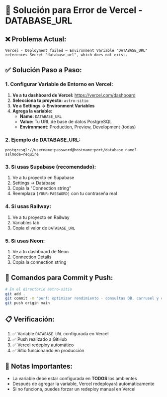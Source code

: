 # 🚀 Solución para Error de Vercel - DATABASE_URL

## ❌ **Problema Actual:**
```
Vercel - Deployment failed — Environment Variable "DATABASE_URL" references Secret "database_url", which does not exist.
```

## ✅ **Solución Paso a Paso:**

### **1. Configurar Variable de Entorno en Vercel:**

1. **Ve a tu dashboard de Vercel:** https://vercel.com/dashboard
2. **Selecciona tu proyecto:** `astro-sitio`
3. **Ve a Settings → Environment Variables**
4. **Agrega la variable:**
   - **Name:** `DATABASE_URL`
   - **Value:** Tu URL de base de datos PostgreSQL
   - **Environment:** Production, Preview, Development (todas)

### **2. Ejemplo de DATABASE_URL:**
```
postgresql://username:password@hostname:port/database_name?sslmode=require
```

### **3. Si usas Supabase (recomendado):**
1. Ve a tu proyecto en Supabase
2. Settings → Database
3. Copia la "Connection string" 
4. Reemplaza `[YOUR-PASSWORD]` con tu contraseña real

### **4. Si usas Railway:**
1. Ve a tu proyecto en Railway
2. Variables tab
3. Copia el valor de `DATABASE_URL`

### **5. Si usas Neon:**
1. Ve a tu dashboard de Neon
2. Connection Details
3. Copia la connection string

## 🔧 **Comandos para Commit y Push:**

```bash
# En el directorio astro-sitio
git add .
git commit -m "perf: optimizar rendimiento - consultas DB, carrusel y carrito"
git push origin main
```

## 📋 **Verificación:**
1. ✅ Variable `DATABASE_URL` configurada en Vercel
2. ✅ Push realizado a GitHub
3. ✅ Vercel redeploy automático
4. ✅ Sitio funcionando en producción

## 🚨 **Notas Importantes:**
- La variable debe estar configurada en **TODOS** los ambientes
- Después de agregar la variable, Vercel redeployará automáticamente
- Si no funciona, puedes forzar un redeploy manual en Vercel












